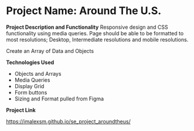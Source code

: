 # Project Name: Around The U.S.


**Project Description and Functionality**
Responsive design and CSS functionality using media queries.  Page should be able to be formatted to most resolutions; Desktop, Intermediate resolutions and mobile resolutions.

Create an Array of Data and Objects

**Technologies Used**
* Objects and Arrays
* Media Queries
* Display Grid
* Form buttons
* Sizing and Format pulled from Figma

**Project Link**

https://imalexsm.github.io/se_project_aroundtheus/